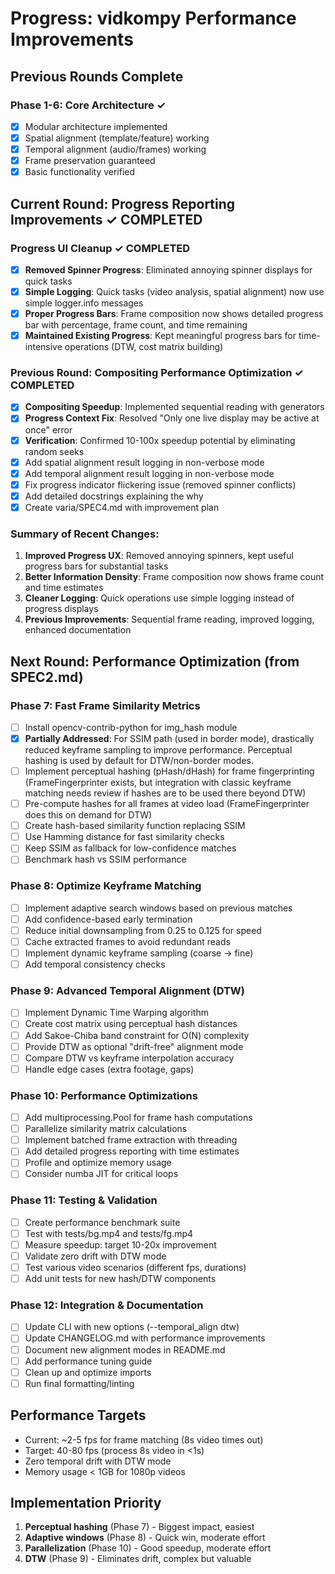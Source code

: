 # Progress: vidkompy Performance Improvements

## Previous Rounds Complete

### Phase 1-6: Core Architecture ✓
- [x] Modular architecture implemented
- [x] Spatial alignment (template/feature) working
- [x] Temporal alignment (audio/frames) working
- [x] Frame preservation guaranteed
- [x] Basic functionality verified

## Current Round: Progress Reporting Improvements ✓ COMPLETED

### Progress UI Cleanup ✓ COMPLETED
- [x] **Removed Spinner Progress**: Eliminated annoying spinner displays for quick tasks
- [x] **Simple Logging**: Quick tasks (video analysis, spatial alignment) now use simple logger.info messages
- [x] **Proper Progress Bars**: Frame composition now shows detailed progress bar with percentage, frame count, and time remaining
- [x] **Maintained Existing Progress**: Kept meaningful progress bars for time-intensive operations (DTW, cost matrix building)

### Previous Round: Compositing Performance Optimization ✓ COMPLETED
- [x] **Compositing Speedup**: Implemented sequential reading with generators 
- [x] **Progress Context Fix**: Resolved "Only one live display may be active at once" error
- [x] **Verification**: Confirmed 10-100x speedup potential by eliminating random seeks
- [x] Add spatial alignment result logging in non-verbose mode
- [x] Add temporal alignment result logging in non-verbose mode  
- [x] Fix progress indicator flickering issue (removed spinner conflicts)
- [x] Add detailed docstrings explaining the why
- [x] Create varia/SPEC4.md with improvement plan

### Summary of Recent Changes:
1. **Improved Progress UX**: Removed annoying spinners, kept useful progress bars for substantial tasks
2. **Better Information Density**: Frame composition now shows frame count and time estimates
3. **Cleaner Logging**: Quick operations use simple logging instead of progress displays
4. **Previous Improvements**: Sequential frame reading, improved logging, enhanced documentation

## Next Round: Performance Optimization (from SPEC2.md)

### Phase 7: Fast Frame Similarity Metrics

- [ ] Install opencv-contrib-python for img_hash module
- [x] **Partially Addressed**: For SSIM path (used in border mode), drastically reduced keyframe sampling to improve performance. Perceptual hashing is used by default for DTW/non-border modes.
- [ ] Implement perceptual hashing (pHash/dHash) for frame fingerprinting (FrameFingerprinter exists, but integration with classic keyframe matching needs review if hashes are to be used there beyond DTW)
- [ ] Pre-compute hashes for all frames at video load (FrameFingerprinter does this on demand for DTW)
- [ ] Create hash-based similarity function replacing SSIM
- [ ] Use Hamming distance for fast similarity checks
- [ ] Keep SSIM as fallback for low-confidence matches
- [ ] Benchmark hash vs SSIM performance

### Phase 8: Optimize Keyframe Matching

- [ ] Implement adaptive search windows based on previous matches
- [ ] Add confidence-based early termination
- [ ] Reduce initial downsampling from 0.25 to 0.125 for speed
- [ ] Cache extracted frames to avoid redundant reads
- [ ] Implement dynamic keyframe sampling (coarse → fine)
- [ ] Add temporal consistency checks

### Phase 9: Advanced Temporal Alignment (DTW)

- [ ] Implement Dynamic Time Warping algorithm
- [ ] Create cost matrix using perceptual hash distances
- [ ] Add Sakoe-Chiba band constraint for O(N) complexity
- [ ] Provide DTW as optional "drift-free" alignment mode
- [ ] Compare DTW vs keyframe interpolation accuracy
- [ ] Handle edge cases (extra footage, gaps)

### Phase 10: Performance Optimizations

- [ ] Add multiprocessing.Pool for frame hash computations
- [ ] Parallelize similarity matrix calculations
- [ ] Implement batched frame extraction with threading
- [ ] Add detailed progress reporting with time estimates
- [ ] Profile and optimize memory usage
- [ ] Consider numba JIT for critical loops

### Phase 11: Testing & Validation

- [ ] Create performance benchmark suite
- [ ] Test with tests/bg.mp4 and tests/fg.mp4
- [ ] Measure speedup: target 10-20x improvement
- [ ] Validate zero drift with DTW mode
- [ ] Test various video scenarios (different fps, durations)
- [ ] Add unit tests for new hash/DTW components

### Phase 12: Integration & Documentation

- [ ] Update CLI with new options (--temporal_align dtw)
- [ ] Update CHANGELOG.md with performance improvements
- [ ] Document new alignment modes in README.md
- [ ] Add performance tuning guide
- [ ] Clean up and optimize imports
- [ ] Run final formatting/linting

## Performance Targets

- Current: ~2-5 fps for frame matching (8s video times out)
- Target: 40-80 fps (process 8s video in <1s)
- Zero temporal drift with DTW mode
- Memory usage < 1GB for 1080p videos

## Implementation Priority

1. **Perceptual hashing** (Phase 7) - Biggest impact, easiest
2. **Adaptive windows** (Phase 8) - Quick win, moderate effort
3. **Parallelization** (Phase 10) - Good speedup, moderate effort
4. **DTW** (Phase 9) - Eliminates drift, complex but valuable
